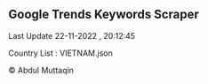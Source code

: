 

## Google Trends Keywords Scraper 
 
Last Update 22-11-2022 , 20:12:45

Country List :
VIETNAM.json



© Abdul Muttaqin 
